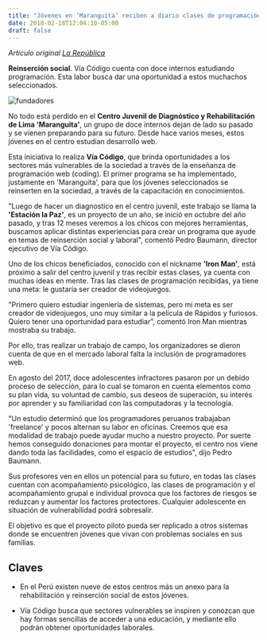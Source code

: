 ```yaml
---
title: "Jóvenes en ‘Maranguita’ reciben a diario clases de programación web"
date: 2018-02-18T12:04:10-05:00
draft: false
---
```


_Artículo original [La República](https://larepublica.pe/sociedad/1198998-jovenes-en-maranguita-reciben-a-diario-clases-de-programacion-web)_

**Reinserción social**. Vía Código cuenta con doce internos estudiando programación. Esta labor busca dar una oportunidad a estos muchachos seleccionados.

![fundadores](https://multimedia.larepublica.pe/660x392/larepublica/imagen/2018/02/18/noticia-pag-25.png)

No todo está perdido en el **Centro Juvenil de Diagnóstico y Rehabilitación de Lima 'Maranguita'**, un grupo de doce internos dejan de lado su pasado y se vienen preparando para su futuro. Desde hace varios meses, estos jóvenes en el centro estudian desarrollo web.

Esta iniciativa lo realiza **Vía Código**, que brinda oportunidades a los sectores más vulnerables de la sociedad a través de la enseñanza de programación web (coding). El primer programa se ha implementado, justamente en 'Maranguita', para que los jóvenes seleccionados se reinserten en la sociedad, a través de la capacitación en conocimientos.

"Luego de hacer un diagnostico en el centro juvenil, este trabajo se llama la **'Estación la Paz'**, es un proyecto de un año, se inició en octubre del año pasado, y tras 12 meses veremos a los chicos con mejores herramientas, buscamos aplicar distintas experiencias para crear un programa que ayude en temas de reinserción social y laboral", comentó Pedro Baumann, director ejecutivo de Vía Código.

Uno de los chicos beneficiados, conocido con el nickname **'Iron Man'**, está próximo a salir del centro juvenil y tras recibir estas clases, ya cuenta con muchas ideas en mente. Tras las clases de programación recibidas, ya tiene una meta: le gustaría ser creador de videojuegos.

"Primero quiero estudiar ingeniería de sistemas, pero mi meta es ser creador de videojuegos, uno muy similar a la película de Rápidos y furiosos. Quiero tener una oportunidad para estudiar", comentó Iron Man mientras mostraba su trabajo.

Por ello, tras realizar un trabajo de campo, los organizadores se dieron cuenta de que en el mercado laboral falta la inclusión de programadores web.

En agosto del 2017, doce adolescentes infractores pasaron por un debido proceso de selección, para lo cual se tomaron en cuenta elementos como su plan vida, su voluntad de cambio, sus deseos de superación, su interés por aprender y su familiaridad con las computadoras y la tecnología.

"Un estudio determinó que los programadores peruanos trabajaban 'freelance' y pocos alternan su labor en oficinas. Creemos que esa modalidad de trabajo puede ayudar mucho a nuestro proyecto. Por suerte hemos conseguido donaciones para montar el proyecto, el centro nos viene dando toda las facilidades, como el espacio de estudios", dijo Pedro Baumann.

Sus profesores ven en ellos un potencial para su futuro, en todas las clases cuentan con acompañamiento psicológico, las clases de programación y el acompañamiento grupal e individual provoca que los factores de riesgos se reduzcan y aumentar los factores protectores. Cualquier adolescente en situación de vulnerabilidad podrá sobresalir.

El objetivo es que el proyecto piloto pueda ser replicado a otros sistemas donde se encuentren jóvenes que vivan con problemas sociales en sus familias.

## Claves

- En el Perú existen nueve de estos centros más un anexo para la rehabilitación y reinserción social de estos jóvenes.

- Vía Código busca que sectores vulnerables se inspiren y conozcan que hay formas sencillas de acceder a una educación, y mediante ello podrán obtener oportunidades laborales.
